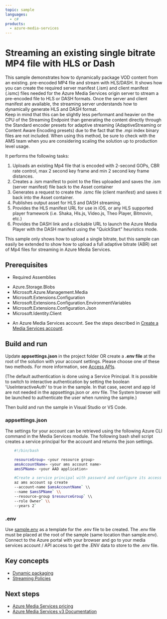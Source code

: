 ```yaml
---
topic: sample
languages:
  - c#
products:
  - azure-media-services
---
```


# Streaming an existing single bitrate MP4 file with HLS or Dash

This sample demonstrates how to dynamically package VOD content from an existing. pre-encoded MP4 file and stream with HLS/DASH. 
It shows how you can create the required server manifest (.ism) and client manifest (.ismc) files needed for the Azure Media Services origin server to stream a pre-encoded file to HLS or DASH formats. 
Once the server and client manifest are available, the streaming server understands how to dynamically generate HLS and DASH format.  
Keep in mind that this can be slightly less performant and heavier on the CPU of the Streaming Endpoint than generating the content directly through the Standard encoder presets for adaptive streaming (AdaptiveStreaming or Content Aware Encoding presets)
due to the fact that the .mpi index binary files are not included.  When using this method, be sure to check with the AMS team when you are considering scaling the solution up to production level usage. 

It performs the following tasks:
1. Uploads an existing Mp4 file that is encoded with 2-second GOPs, CBR rate control, max 2 second key frame and min 2 second key frame distances. 
1. Creates a .ism manifest to point to the files uploaded and saves the .ism (server manifest) file back to the Asset container
1. Generates a request to create the .ismc file (client manifest) and saves it back into the Asset container.
1. Publishes output asset for HLS and DASH streaming.
1. Provides the HLS manifest URL for use in iOS, or any HLS supported player framework (i.e. Shaka, Hls.js, Video.js, Theo Player, Bitmovin, etc.)
1. Provides the DASH link and a clickable URL to launch the Azure Media Player with the DASH manifest using the "QuickStart" heuristics mode.

This sample only shows how to upload a single bitrate, but this sample can easily be extended to show how to upload a full adaptive bitrate (ABR) set of Mp4 files for streaming in Azure Media Services.

## Prerequisites

* Required Assemblies

- Azure.Storage.Blobs
- Microsoft.Azure.Management.Media
- Microsoft.Extensions.Configuration
- Microsoft.Extensions.Configuration.EnvironmentVariables
- Microsoft.Extensions.Configuration.Json
- Microsoft.Identity.Client

* An Azure Media Services account. See the steps described in [Create a Media Services account](https://docs.microsoft.com/en-us/azure/media-services/latest/account-create-how-to).

## Build and run

Update **appsettings.json** in the project folder OR create a **.env file** at the root of the solution with your account settings. Please choose one of these two methods.
For more information, see [Access APIs](https://docs.microsoft.com/azure/media-services/latest/access-api-howto).

(The default authentication is done using a Service Principal. It is possible to switch to interactive authentication by setting the boolean 'UseInteractiveAuth' to true in the sample. In that case, secret and app Id are not needed in the appsettings.json or .env file. The System browser will be launched to authenticate the user when running the sample.)

Then build and run the sample in Visual Studio or VS Code.

### appsettings.json

The settings for your account can be retrieved using the following Azure CLI command in the Media Services module. The following bash shell script creates a service principal for the account and returns the json settings.

```bash
    #!/bin/bash

    resourceGroup= <your resource group>
    amsAccountName= <your ams account name>
    amsSPName= <your AAD application>

    #Create a service principal with password and configure its access to an Azure Media Services account.
    az ams account sp create
    --account-name $amsAccountName` \\
    --name $amsSPName` \\
    --resource-group $resourceGroup` \\
    --role Owner` \\
    --years 2`
```

### .env

Use [sample.env](../../sample.env) as a template for the .env file to be created. The .env file must be placed at the root of the sample (same location than sample.env).
Connect to the Azure portal with your browser and go to your media services account / API access to get the .ENV data to store to the .env file.

## Key concepts

* [Dynamic packaging](https://docs.microsoft.com/azure/media-services/latest/dynamic-packaging-overview)
* [Streaming Policies](https://docs.microsoft.com/azure/media-services/latest/streaming-policy-concept)

## Next steps

- [Azure Media Services pricing](https://azure.microsoft.com/pricing/details/media-services/)
- [Azure Media Services v3 Documentation](https://docs.microsoft.com/azure/media-services/latest/)
